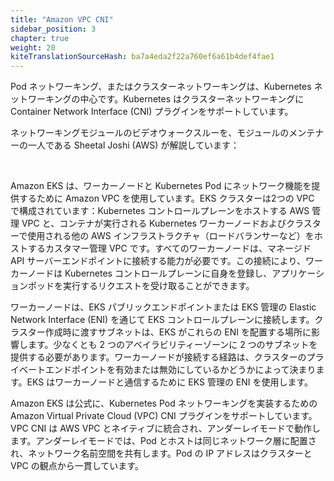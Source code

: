 ```yaml
---
title: "Amazon VPC CNI"
sidebar_position: 3
chapter: true
weight: 20
kiteTranslationSourceHash: ba7a4eda2f22a760ef6a61b4def4fae1
---
```


Pod ネットワーキング、またはクラスターネットワーキングは、Kubernetes ネットワーキングの中心です。Kubernetes はクラスターネットワーキングに Container Network Interface (CNI) プラグインをサポートしています。

ネットワーキングモジュールのビデオウォークスルーを、モジュールのメンテナーの一人である Sheetal Joshi (AWS) が解説しています：

<ReactPlayer controls src="https://www.youtube-nocookie.com/embed/EAZnXII9NTY" width={640} height={360} /> <br />

Amazon EKS は、ワーカーノードと Kubernetes Pod にネットワーク機能を提供するために Amazon VPC を使用しています。EKS クラスターは2つの VPC で構成されています：Kubernetes コントロールプレーンをホストする AWS 管理 VPC と、コンテナが実行される Kubernetes ワーカーノードおよびクラスターで使用される他の AWS インフラストラクチャ（ロードバランサーなど）をホストするカスタマー管理 VPC です。すべてのワーカーノードは、マネージド API サーバーエンドポイントに接続する能力が必要です。この接続により、ワーカーノードは Kubernetes コントロールプレーンに自身を登録し、アプリケーションポッドを実行するリクエストを受け取ることができます。

ワーカーノードは、EKS パブリックエンドポイントまたは EKS 管理の Elastic Network Interface (ENI) を通じて EKS コントロールプレーンに接続します。クラスター作成時に渡すサブネットは、EKS がこれらの ENI を配置する場所に影響します。少なくとも 2 つのアベイラビリティーゾーンに 2 つのサブネットを提供する必要があります。ワーカーノードが接続する経路は、クラスターのプライベートエンドポイントを有効または無効にしているかどうかによって決まります。EKS はワーカーノードと通信するために EKS 管理の ENI を使用します。

Amazon EKS は公式に、Kubernetes Pod ネットワーキングを実装するための Amazon Virtual Private Cloud (VPC) CNI プラグインをサポートしています。VPC CNI は AWS VPC とネイティブに統合され、アンダーレイモードで動作します。アンダーレイモードでは、Pod とホストは同じネットワーク層に配置され、ネットワーク名前空間を共有します。Pod の IP アドレスはクラスターと VPC の観点から一貫しています。

